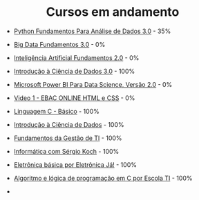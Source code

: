<h1 align="center"> Cursos em andamento </h1>

* [Python Fundamentos Para Análise de Dados 3.0](https://www.datascienceacademy.com.br/course/python-fundamentos) - 35% 

* [Big Data Fundamentos 3.0](https://www.datascienceacademy.com.br/path-player?courseid=big-data-fundamentos-3&unit=60ec7988e32fc3e4f31ce5cbUnit) - 0%

* [Inteligência Artificial Fundamentos 2.0](https://www.datascienceacademy.com.br/path-player?courseid=inteligencia-artificial-fundamentos&unit=60f61105e32fc34ee0553af5Unit) - 0%

* [Introdução à Ciência de Dados 3.0](https://www.datascienceacademy.com.br/path-player?courseid=intro-ciencia-de-dados-3&unit=61082006e32fc3b2ed213fddUnit) - 100%

* [Microsoft Power BI Para Data Science, Versão 2.0](https://www.datascienceacademy.com.br/path-player?courseid=microsoft-power-bi-para-data-science) - 0%

* [Video 1 - EBAC ONLINE HTML e CSS](https://www.youtube.com/watch?v=xYKblS16stY) - 0%

* [Linguagem C - Básico](https://alunos.workover.com.br/courses/523) - 100%

* [Introdução à Ciência de Dados](https://nc-www5.fgv.br/cursosgratuitos/default_html5.aspx) - 100%

* [Fundamentos da Gestão de TI](https://nc-www5.fgv.br/cursosgratuitos/default_html5.aspx) - 100%

* [Informática com Sérgio Koch](https://cursa.app/pt/curso-gratuito/informatica-com-sergio-koch) - 100%

* [Eletrônica básica por Eletrônica Já!](https://cursa.app/pt/curso-gratuito/eletronica-basica-por-eletronica-ja) - 100%

* [Algoritmo e lógica de programação em C por Escola TI](https://cursa.app/pt/curso-gratuito/algoritmo-e-logica-de-programacao-em-c-por-escola-ti) - 100%

* []()
